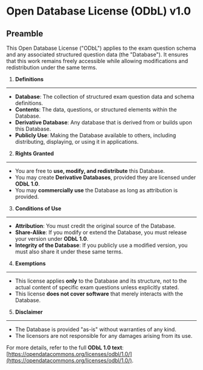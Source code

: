 Open Database License (ODbL) v1.0
=================================

Preamble
---------
This Open Database License ("ODbL") applies to the exam question schema and any associated structured question data (the "Database"). It ensures that this work remains freely accessible while allowing modifications and redistribution under the same terms.

1. **Definitions**
------------------
  - **Database**: The collection of structured exam question data and schema definitions.
  - **Contents**: The data, questions, or structured elements within the Database.
  - **Derivative Database**: Any database that is derived from or builds upon this Database.
  - **Publicly Use**: Making the Database available to others, including distributing, displaying, or using it in applications.

2. **Rights Granted**
----------------------
  - You are free to **use, modify, and redistribute** this Database.
  - You may create **Derivative Databases**, provided they are licensed under **ODbL 1.0**.
  - You may **commercially use** the Database as long as attribution is provided.

3. **Conditions of Use**
-------------------------
  - **Attribution**: You must credit the original source of the Database.
  - **Share-Alike**: If you modify or extend the Database, you must release your version under **ODbL 1.0**.
  - **Integrity of the Database**: If you publicly use a modified version, you must also share it under these same terms.

4. **Exemptions**
------------------
  - This license applies **only** to the Database and its structure, not to the actual content of specific exam questions unless explicitly stated.
  - This license **does not cover software** that merely interacts with the Database.

5. **Disclaimer**
------------------
  - The Database is provided "as-is" without warranties of any kind.
  - The licensors are not responsible for any damages arising from its use.

For more details, refer to the full **ODbL 1.0 text**: [https://opendatacommons.org/licenses/odbl/1.0/](https://opendatacommons.org/licenses/odbl/1.0/).

